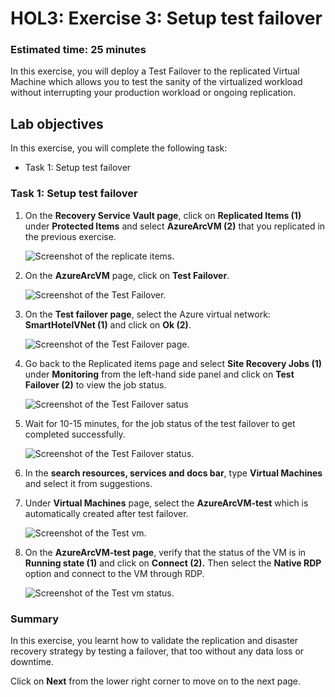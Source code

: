 # HOL3: Exercise 3: Setup test failover

### Estimated time: 25 minutes

In this exercise, you will deploy a Test Failover to the replicated Virtual Machine which allows you to test the sanity of the virtualized workload without interrupting your production workload or ongoing replication.

## Lab objectives

In this exercise, you will complete the following task:

- Task 1: Setup test failover

### Task 1: Setup test failover

1. On the **Recovery Service Vault page**, click on **Replicated Items (1)** under **Protected Items** and select **AzureArcVM (2)** that you replicated in the previous exercise.
   
    ![Screenshot of the replicate items.](Images/hol3-e3-s2.png "replicate items") 
   
1. On the **AzureArcVM** page, click on **Test Failover**.  

    ![Screenshot of the Test Failover.](Images/hol3-e3-s3.png "Test Failover") 
   
1. On the **Test failover page**, select the Azure virtual network: **SmartHotelVNet (1)** and click on **Ok (2)**.

    ![Screenshot of the Test Failover page.](Images/hol3-e3-s4.png "Test Failover page") 
    
1. Go back to the Replicated items page and select **Site Recovery Jobs (1)** under **Monitoring** from the left-hand side panel and click on **Test Failover (2)** to view the job status. 

    ![Screenshot of the Test Failover satus](Images/hol3-e3-s6.png "Test Failover status") 

1. Wait for 10-15 minutes, for the job status of the test failover to get completed successfully.

    ![Screenshot of the Test Failover status.](Images/hol3-e3-s5.png "Test Failover status") 
  
1. In the **search resources, services and docs bar**, type **Virtual Machines** and select it from suggestions.

1. Under **Virtual Machines** page, select the **AzureArcVM-test** which is automatically created after test failover.

    ![Screenshot of the Test vm.](Images/hol3-e3-s7.png "Test vm") 
  
1. On the **AzureArcVM-test page**, verify that the status of the VM is in **Running state (1)** and click on **Connect (2).** Then select the **Native RDP** option and connect to the VM through RDP.    

    ![Screenshot of the Test vm status.](Images/HOL3E3S8.png "Test vm status") 

### Summary 

In this exercise, you learnt how to validate the replication and disaster recovery strategy by testing a failover, that too without any data loss or downtime.

Click on **Next** from the lower right corner to move on to the next page.
